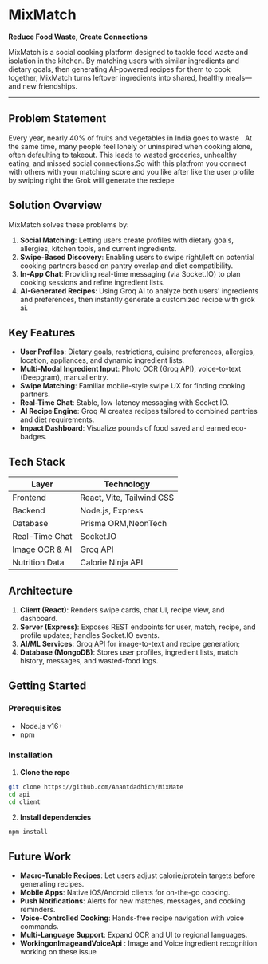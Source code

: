 # MixMatch

**Reduce Food Waste, Create Connections**

MixMatch is a social cooking platform designed to tackle food waste and isolation in the kitchen. By matching users with similar ingredients and dietary goals, then generating AI-powered recipes for them to cook together, MixMatch turns leftover ingredients into shared, healthy meals—and new friendships.

---

## Problem Statement

Every year, nearly 40% of fruits and vegetables in India goes to waste . At the same time, many people feel lonely or uninspired when cooking alone, often defaulting to takeout. This leads to wasted groceries, unhealthy eating, and missed social connections.So with this platfrom  you connect with others with your matching score and you like after like the user profile by swiping right the Grok will generate the reciepe

## Solution Overview

MixMatch solves these problems by:

1. **Social Matching**: Letting users create profiles with dietary goals, allergies, kitchen tools, and current ingredients.  
2. **Swipe-Based Discovery**: Enabling users to swipe right/left on potential cooking partners based on pantry overlap and diet compatibility.  
3. **In-App Chat**: Providing real-time messaging (via Socket.IO) to plan cooking sessions and refine ingredient lists.  
4. **AI-Generated Recipes**: Using Groq AI to analyze both users' ingredients and preferences, then instantly generate a customized recipe with grok ai.  


## Key Features

- **User Profiles**: Dietary goals, restrictions, cuisine preferences, allergies, location, appliances, and dynamic ingredient lists.  
- **Multi-Modal Ingredient Input**: Photo OCR (Groq API), voice-to-text (Deepgram), manual entry.  
- **Swipe Matching**: Familiar mobile-style swipe UX for finding cooking partners.  
- **Real-Time Chat**: Stable, low-latency messaging with Socket.IO.  
- **AI Recipe Engine**: Groq AI creates recipes tailored to combined pantries and diet requirements.  
- **Impact Dashboard**: Visualize pounds of food saved and earned eco-badges.

## Tech Stack

| Layer           | Technology                   |
|-----------------|------------------------------|
| Frontend        | React, Vite, Tailwind CSS    |
| Backend         | Node.js, Express             |
| Database        | Prisma ORM,NeonTech                  |
| Real-Time Chat  | Socket.IO                    |
| Image OCR & AI  | Groq API                     |
| Nutrition Data  | Calorie Ninja API            |


## Architecture

1. **Client (React)**: Renders swipe cards, chat UI, recipe view, and dashboard.  
2. **Server (Express)**: Exposes REST endpoints for user, match, recipe, and profile updates; handles Socket.IO events.  
3. **AI/ML Services**: Groq API for image-to-text and recipe generation; 
4. **Database (MongoDB)**: Stores user profiles, ingredient lists, match history, messages, and wasted-food logs.  

## Getting Started

### Prerequisites

- Node.js v16+  
- npm 


### Installation

1. **Clone the repo**  
```bash
git clone https://github.com/Anantdadhich/MixMate
cd api 
cd client
```
2. **Install dependencies**  
```bash
npm install      
```


## Future Work

- **Macro-Tunable Recipes**: Let users adjust calorie/protein targets before generating recipes.  
- **Mobile Apps**: Native iOS/Android clients for on-the-go cooking.  
- **Push Notifications**: Alerts for new matches, messages, and cooking reminders.  
- **Voice-Controlled Cooking**: Hands-free recipe navigation with voice commands.  
- **Multi-Language Support**: Expand OCR and UI to regional languages.
- **WorkingonImageandVoiceApi** : Image and Voice ingredient recognition  working on these issue

